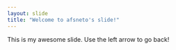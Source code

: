 ```yaml
---
layout: slide
title: "Welcome to afsneto's slide!"
---
```

This is my awesome slide.
Use the left arrow to go back!